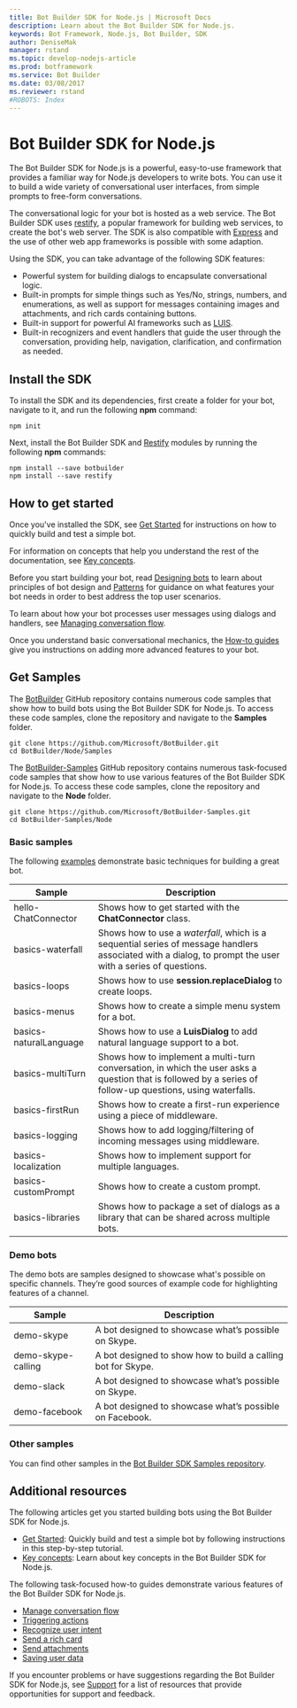 ```yaml
---
title: Bot Builder SDK for Node.js | Microsoft Docs
description: Learn about the Bot Builder SDK for Node.js.
keywords: Bot Framework, Node.js, Bot Builder, SDK
author: DeniseMak
manager: rstand
ms.topic: develop-nodejs-article
ms.prod: botframework
ms.service: Bot Builder
ms.date: 03/08/2017
ms.reviewer: rstand
#ROBOTS: Index
---
```


# Bot Builder SDK for Node.js


The Bot Builder SDK for Node.js is a powerful, easy-to-use framework that provides a familiar way for Node.js developers to write bots.
You can use it to build a wide variety of conversational user interfaces, from simple prompts to free-form conversations.

The conversational logic for your bot is hosted as a web service. The Bot Builder SDK uses <a href="http://restify.com">restify</a>, a popular framework for building web services, to create the bot's web server. 
The SDK is also compatible with <a href="http://expressjs.com/">Express</a> and the use of other web app frameworks is possible with some adaption. 

Using the SDK, you can take advantage of the following SDK features: 

- Powerful system for building dialogs to encapsulate conversational logic.
- Built-in prompts for simple things such as Yes/No, strings, numbers, and enumerations, as well as support for messages containing images and attachments, 
and rich cards containing buttons.
- Built-in support for powerful AI frameworks such as <a href="http://luis.ai" target="_blank">LUIS</a>.
- Built-in recognizers and event handlers that guide the user through the 
conversation, providing help, navigation, clarification, and confirmation as needed.

## Install the SDK


To install the SDK and its dependencies, first create a folder for your bot, navigate to it, and run the following **npm** command:

```
npm init
```

Next, install the Bot Builder SDK and <a href="http://restify.com/" target="_blank">Restify</a> modules by running the following **npm** commands:

```
npm install --save botbuilder
npm install --save restify
```

## How to get started

<!-- TODO: Make sure this section is consistent with Resources and doesn't duplicate it -->
Once you've installed the SDK, see [Get Started](bot-framework-nodejs-getstarted.md) for instructions on how to quickly build and test a simple bot.

For information on concepts that help you understand the rest of the documentation, see [Key concepts](bot-framework-nodejs-concepts.md).

<!--
* [Glossary](bot-framework-glossary.md): Covers terminology that is used throughout the SDK documentation. -->

Before you start building your bot, read [Designing bots][DesignGuide] to learn about principles of bot design and [Patterns][DesignPatterns] for guidance on what features your bot needs in order to best address the top user scenarios. 

To learn about how your bot processes user messages using dialogs and handlers, see [Managing conversation flow](bot-framework-nodejs-howto-manage-conversation-flow.md).

Once you understand basic conversational mechanics, the [How-to guides][HowToFirstArticle] give you instructions on adding more advanced features to your bot.

## Get Samples

The <a href="https://github.com/Microsoft/BotBuilder" target="_blank">BotBuilder</a> GitHub repository 
contains numerous code samples that show how to build bots using the Bot Builder SDK for Node.js. 
To access these code samples, clone the repository and navigate to the **Samples** folder.

```
git clone https://github.com/Microsoft/BotBuilder.git
cd BotBuilder/Node/Samples
```

The <a href="https://github.com/Microsoft/BotBuilder-Samples" target="_blank">BotBuilder-Samples</a> GitHub repository 
contains numerous task-focused code samples that show how to use various features of the Bot Builder SDK for Node.js. 
To access these code samples, clone the repository and navigate to the **Node** folder.

```
git clone https://github.com/Microsoft/BotBuilder-Samples.git
cd BotBuilder-Samples/Node
```

### Basic samples

The following [examples](https://github.com/Microsoft/BotBuilder/tree/master/Node/examples) demonstrate basic techniques for building a great bot.

| Sample | Description |
|------|------|
| hello-ChatConnector | Shows how to get started with the **ChatConnector** class. |
| basics-waterfall | Shows how to use a *waterfall*, which is a sequential series of message handlers associated with a dialog, to prompt the user with a series of questions. |
| basics-loops | Shows how to use **session.replaceDialog** to create loops. |
| basics-menus | Shows how to create a simple menu system for a bot. |
| basics-naturalLanguage | Shows how to use a **LuisDialog** to add natural language support to a bot. | 
| basics-multiTurn | Shows how to implement a multi-turn conversation, in which the user asks a question that is followed by a series of follow-up questions, using waterfalls. | 
| basics-firstRun | Shows how to create a first-run experience using a piece of middleware. |
| basics-logging| Shows how to add logging/filtering of incoming messages using middleware. |
| basics-localization | Shows how to implement support for multiple languages. | 
| basics-customPrompt | Shows how to create a custom prompt. |
| basics-libraries | Shows how to package a set of dialogs as a library that can be shared across multiple bots. |

### Demo bots

The demo bots are samples designed to showcase what's possible on specific channels. They’re good sources of example code for highlighting features of a channel.

| Sample | Description |
|------|------|
| demo-skype | A bot designed to showcase what’s possible on Skype. | 
| demo-skype-calling | A bot designed to show how to build a calling bot for Skype. |
| demo-slack | A bot designed to showcase what’s possible on Skype. | 
| demo-facebook | A bot designed to showcase what’s possible on Facebook. |

### Other samples

You can find other samples in the [Bot Builder SDK Samples repository](https://github.com/Microsoft/BotBuilder-Samples/tree/master/Node). 

## Additional resources

The following articles get you started building bots using the Bot Builder SDK for Node.js.

* [Get Started](bot-framework-nodejs-getstarted.md): Quickly build and test a simple bot by following instructions in this step-by-step tutorial.
* [Key concepts](bot-framework-nodejs-concepts.md): Learn about key concepts in the Bot Builder SDK for Node.js.

The following task-focused how-to guides demonstrate various features of the Bot Builder SDK for Node.js.

* [Manage conversation flow](bot-framework-nodejs-howto-manage-conversation-flow.md)
* [Triggering actions](bot-framework-nodejs-howto-global-handlers.md)
* [Recognize user intent](bot-framework-nodejs-howto-recognize-intent.md)
* [Send a rich card](bot-framework-nodejs-howto-send-card-buttons.md)
* [Send attachments](bot-framework-nodejs-howto-send-receive-attachments.md)
* [Saving user data](bot-framework-nodejs-howto-save-user-data.md)


If you encounter problems or have suggestions regarding the Bot Builder SDK for Node.js, 
see [Support](resources-support.md) for a list of resources that provide opportunities 
for support and feedback. 

[HowToFirstArticle]: bot-framework-nodejs-howto-localization.md
[DesignGuide]: bot-framework-design-overview.md
[DesignPatterns]: bot-framework-design-patterns-task.md
